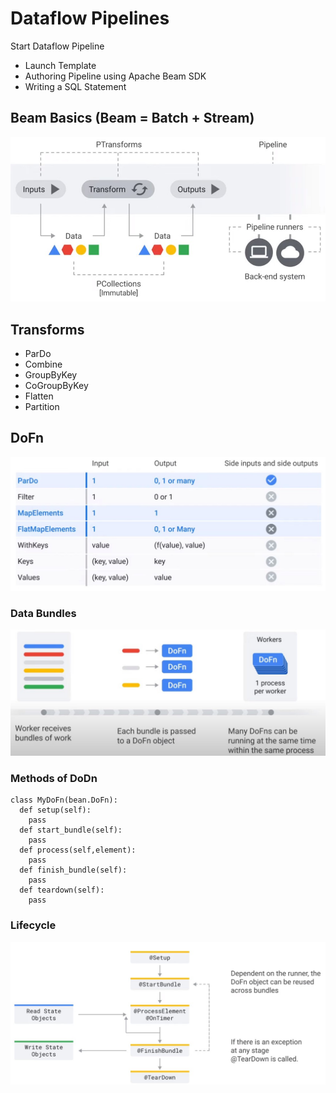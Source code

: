# Dataflow Pipelines

Start Dataflow Pipeline
* Launch Template
* Authoring Pipeline using Apache Beam SDK
* Writing a SQL Statement
<a/>

## Beam Basics (Beam = Batch + Stream)

![Beam Components](../../img/gcp_dataflow_58.jpg)

## Transforms

* ParDo
* Combine
* GroupByKey
* CoGroupByKey
* Flatten
* Partition
<a/>

## DoFn

![Do Functions](../../img/gcp_dataflow_59.jpg)

### Data Bundles

![Data Bundles](../../img/gcp_dataflow_60.jpg)

### Methods of DoDn

    class MyDoFn(bean.DoFn):
      def setup(self):
        pass
      def start_bundle(self):
        pass
      def process(self,element):
        pass
      def finish_bundle(self):
        pass
      def teardown(self):
        pass
        
### Lifecycle

![Lifecycle](../../img/gcp_dataflow_61.jpg)

